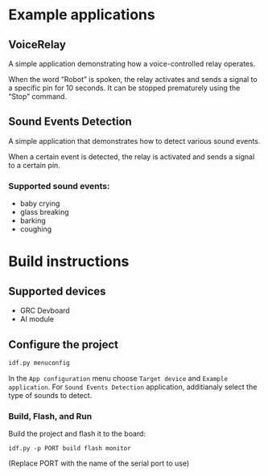 # Example applications

## VoiceRelay

A simple application demonstrating how a voice-controlled relay operates.

When the word “Robot” is spoken, the relay activates and sends a signal to a specific pin for 10 seconds. It can be stopped prematurely using the “Stop” command.

## Sound Events Detection

A simple application that demonstrates how to detect various sound events.

When a certain event is detected, the relay is activated and sends a signal to a certain pin.

### Supported sound events:

- baby crying
- glass breaking
- barking
- coughing

# Build instructions

## Supported devices

- GRC Devboard
- AI module

## Configure the project

```bash
idf.py menuconfig
```

In the `App configuration` menu choose `Target device` and `Example application`. For `Sound Events Detection` application, additianaly select the type of sounds to detect.

### Build, Flash, and Run

Build the project and flash it to the board:

```
idf.py -p PORT build flash monitor
```

(Replace PORT with the name of the serial port to use)

